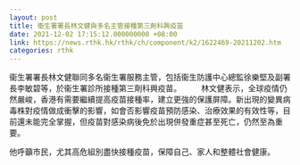```yaml
---
layout: post
title: 衞生署署長林文健與多名主管接種第三劑科興疫苗
date: 2021-12-02 17:15:12.000000000 +08:00
link: https://news.rthk.hk/rthk/ch/component/k2/1622469-20211202.htm
categories: rthk
---
```


衞生署署長林文健聯同多名衞生署服務主管，包括衞生防護中心總監徐樂堅及副署長李敏碧等，於衞生署診所接種第三劑科興疫苗。
　　
林文健表示，全球疫情仍然嚴峻，香港有需要繼續提高疫苗接種率，建立更強的保護屏障。新出現的變異病毒株對疫情做成衝擊的影響，如會否影響疫苗預防感染、治療效果的有效性等，目前還未能完全掌握，但疫苗對感染病後免於出現併發重症甚至死亡，仍然至為重要。
 
他呼籲市民，尤其高危組別盡快接種疫苗，保障自己、家人和整體社會健康。
